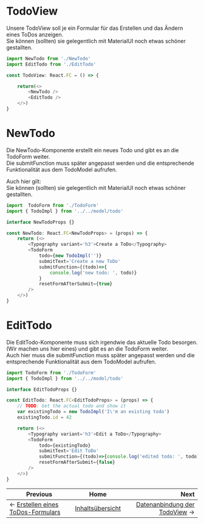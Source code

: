 # TodoView
Unsere TodoView soll je ein Formular für das Erstellen und das Ändern eines ToDos anzeigen.  
Sie können (sollten) sie gelegentlich mit MaterialUI noch etwas schöner gestallten.

```typescript
import NewTodo from './NewTodo'
import EditTodo from './EditTodo'

const TodoView: React.FC = () => {

    return(<>
        <NewTodo />
        <EditTodo />
    </>)
}
```

# NewTodo
Die NewTodo-Komponente erstellt ein neues Todo und gibt es an die TodoForm weiter.  
Die submitFunction muss später angepasst werden und die entsprechende Funktionalität aus dem TodoModel aufrufen.

Auch hier gilt:  
Sie können (sollten) sie gelegentlich mit MaterialUI noch etwas schöner gestallten.

```typescript
import  TodoForm from './TodoForm'
import { TodoImpl } from '../../model/todo'

interface NewTodoProps {}

const NewTodo: React.FC<NewTodoProps> = (props) => {
    return (<>
        <Typography variant='h3'>Create a ToDo</Typography>
        <TodoForm
            todo={new TodoImpl('')}
            submitText='Create a new ToDo'
            submitFunction={(todo)=>{
                console.log('new todo: ', todo)}
            }
            resetFormAfterSubmit={true}
        />
    </>)
}
```

# EditTodo
Die EditTodo-Komponente muss sich irgendwie das aktuelle Todo besorgen. (Wir machen uns hier eines) und gibt es an die TodoForm weiter.  
Auch hier muss die submitFunction muss später angepasst werden und die entsprechende Funktionalität aus dem TodoModel aufrufen.

```typescript
import TodoForm from './TodoForm'
import { TodoImpl } from '../../model/todo'

interface EditTodoProps {}

const EditTodo: React.FC<EditTodoProps> = (props) => {
    // TODO: Get the actual todo and show it
    var existingTodo = new TodoImpl('I\'m an existing todo')
    existingTodo.id = 42

    return (<>
        <Typography variant='h3'>Edit a ToDo</Typography>
        <TodoForm
            todo={existingTodo}
            submitText='Edit ToDo'
            submitFunction={(todo)=>{console.log('edited todo: ', todo)}}
            resetFormAfterSubmit={false}
        />
    </>)
}
```

| Previous | Home | Next  |
| -------- |:----:| -----:|
| <- [Erstellen eines ToDos-Formulars](./todo_form.md) | [Inhaltsübersicht](./setup_project.md) | [Datenanbindung der TodoView](./todo_form_with_data.md) ->
